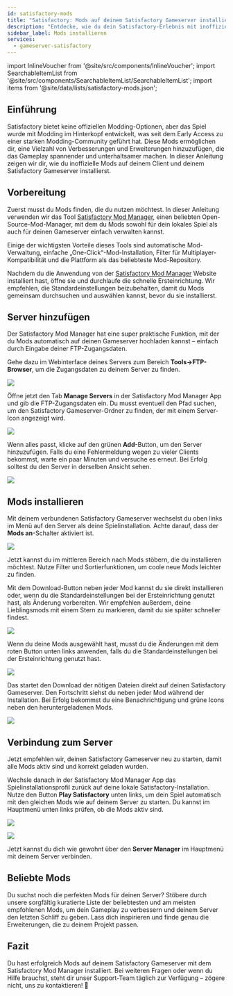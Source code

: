 ```yaml
---
id: satisfactory-mods
title: "Satisfactory: Mods auf deinem Satisfactory Gameserver installieren"
description: "Entdecke, wie du dein Satisfactory-Erlebnis mit inoffiziellen Mods aufpeppen und deinen Server verbessern kannst → Jetzt mehr erfahren"
sidebar_label: Mods installieren
services:
  - gameserver-satisfactory
---
```


import InlineVoucher from '@site/src/components/InlineVoucher';
import SearchableItemList from '@site/src/components/SearchableItemList/SearchableItemList';
import items from '@site/data/lists/satisfactory-mods.json';

## Einführung

Satisfactory bietet keine offiziellen Modding-Optionen, aber das Spiel wurde mit Modding im Hinterkopf entwickelt, was seit dem Early Access zu einer starken Modding-Community geführt hat. Diese Mods ermöglichen dir, eine Vielzahl von Verbesserungen und Erweiterungen hinzuzufügen, die das Gameplay spannender und unterhaltsamer machen. In dieser Anleitung zeigen wir dir, wie du inoffizielle Mods auf deinem Client und deinem Satisfactory Gameserver installierst.

<InlineVoucher />

## Vorbereitung

Zuerst musst du Mods finden, die du nutzen möchtest. In dieser Anleitung verwenden wir das Tool [Satisfactory Mod Manager](https://ficsit.app/), einen beliebten Open-Source-Mod-Manager, mit dem du Mods sowohl für dein lokales Spiel als auch für deinen Gameserver einfach verwalten kannst.

Einige der wichtigsten Vorteile dieses Tools sind automatische Mod-Verwaltung, einfache „One-Click“-Mod-Installation, Filter für Multiplayer-Kompatibilität und die Plattform als das beliebteste Mod-Repository.

Nachdem du die Anwendung von der [Satisfactory Mod Manager](https://ficsit.app/) Website installiert hast, öffne sie und durchlaufe die schnelle Ersteinrichtung. Wir empfehlen, die Standardeinstellungen beizubehalten, damit du Mods gemeinsam durchsuchen und auswählen kannst, bevor du sie installierst.

## Server hinzufügen

Der Satisfactory Mod Manager hat eine super praktische Funktion, mit der du Mods automatisch auf deinen Gameserver hochladen kannst – einfach durch Eingabe deiner FTP-Zugangsdaten.

Gehe dazu im Webinterface deines Servers zum Bereich **Tools->FTP-Browser**, um die Zugangsdaten zu deinem Server zu finden.

![](https://screensaver01.zap-hosting.com/index.php/s/bmEiCgJ56N6KeJ6/preview)

Öffne jetzt den Tab **Manage Servers** in der Satisfactory Mod Manager App und gib die FTP-Zugangsdaten ein. Du musst eventuell den Pfad suchen, um den Satisfactory Gameserver-Ordner zu finden, der mit einem Server-Icon angezeigt wird.

![](https://screensaver01.zap-hosting.com/index.php/s/9RqoD845JWfFCYT/preview)

Wenn alles passt, klicke auf den grünen **Add**-Button, um den Server hinzuzufügen. Falls du eine Fehlermeldung wegen zu vieler Clients bekommst, warte ein paar Minuten und versuche es erneut. Bei Erfolg solltest du den Server in derselben Ansicht sehen.

![](https://screensaver01.zap-hosting.com/index.php/s/iS4j2RyxJNYZc85/preview)

## Mods installieren

Mit deinem verbundenen Satisfactory Gameserver wechselst du oben links im Menü auf den Server als deine Spielinstallation. Achte darauf, dass der **Mods an**-Schalter aktiviert ist.

![](https://screensaver01.zap-hosting.com/index.php/s/dn9qpR24pm37727/preview)

Jetzt kannst du im mittleren Bereich nach Mods stöbern, die du installieren möchtest. Nutze Filter und Sortierfunktionen, um coole neue Mods leichter zu finden.

Mit dem Download-Button neben jeder Mod kannst du sie direkt installieren oder, wenn du die Standardeinstellungen bei der Ersteinrichtung genutzt hast, als Änderung vorbereiten. Wir empfehlen außerdem, deine Lieblingsmods mit einem Stern zu markieren, damit du sie später schneller findest.

![](https://screensaver01.zap-hosting.com/index.php/s/9984GJDTkpZjLXW/preview)

Wenn du deine Mods ausgewählt hast, musst du die Änderungen mit dem roten Button unten links anwenden, falls du die Standardeinstellungen bei der Ersteinrichtung genutzt hast.

![](https://screensaver01.zap-hosting.com/index.php/s/Tjnkoo5bYgAB86M/preview)

Das startet den Download der nötigen Dateien direkt auf deinen Satisfactory Gameserver. Den Fortschritt siehst du neben jeder Mod während der Installation. Bei Erfolg bekommst du eine Benachrichtigung und grüne Icons neben den heruntergeladenen Mods.

![](https://screensaver01.zap-hosting.com/index.php/s/gE5qrazYq9wm2Sa/preview)

## Verbindung zum Server

Jetzt empfehlen wir, deinen Satisfactory Gameserver neu zu starten, damit alle Mods aktiv sind und korrekt geladen wurden.

Wechsle danach in der Satisfactory Mod Manager App das Spielinstallationsprofil zurück auf deine lokale Satisfactory-Installation. Nutze den Button **Play Satisfactory** unten links, um dein Spiel automatisch mit den gleichen Mods wie auf deinem Server zu starten. Du kannst im Hauptmenü unten links prüfen, ob die Mods aktiv sind.

![](https://screensaver01.zap-hosting.com/index.php/s/NaRPTMRydm74Eor/preview)

![](https://screensaver01.zap-hosting.com/index.php/s/AfwKqcTetZgTQim/preview)

Jetzt kannst du dich wie gewohnt über den **Server Manager** im Hauptmenü mit deinem Server verbinden.

## Beliebte Mods

Du suchst noch die perfekten Mods für deinen Server? Stöbere durch unsere sorgfältig kuratierte Liste der beliebtesten und am meisten empfohlenen Mods, um dein Gameplay zu verbessern und deinem Server den letzten Schliff zu geben. Lass dich inspirieren und finde genau die Erweiterungen, die zu deinem Projekt passen.

<SearchableItemList items={items} />

## Fazit

Du hast erfolgreich Mods auf deinem Satisfactory Gameserver mit dem Satisfactory Mod Manager installiert. Bei weiteren Fragen oder wenn du Hilfe brauchst, steht dir unser Support-Team täglich zur Verfügung – zögere nicht, uns zu kontaktieren! 🙂

<InlineVoucher />